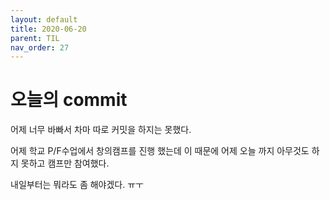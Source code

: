 ```yaml
---
layout: default
title: 2020-06-20
parent: TIL
nav_order: 27
---
```


# 오늘의 commit

어제 너무 바빠서 차마 따로 커밋을 하지는 못했다.

어제 학교 P/F수업에서 창의캠프를 진행 했는데 이 때문에 어제 오늘 까지 아무것도 하지 못하고 캠프만 참여했다.

내일부터는 뭐라도 좀 해야겠다. ㅠㅜ